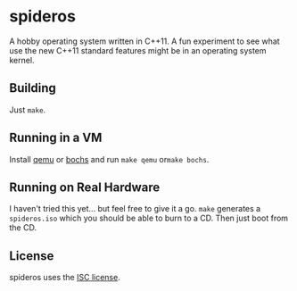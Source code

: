 spideros
========
A hobby operating system written in C++11. A fun experiment to see
what use the new C++11 standard features might be in an operating
system kernel.


Building
--------
Just `make`.


Running in a VM
---------------
Install [qemu](http://wiki.qemu.org/) or [bochs](http://bochs.sourceforge.net/)
and run `make qemu` or`make bochs`.


Running on Real Hardware
------------------------
I haven't tried this yet... but feel free to give it a go. `make`
generates a `spideros.iso` which you should be able to burn to a
CD. Then just boot from the CD.


License
-------
spideros uses the [ISC license](http://en.wikipedia.org/wiki/ISC_license).

